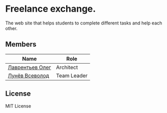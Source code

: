 # Freelance exchange.
The web site that helps students to complete different tasks and help each other.

## Members
| Name | Role |
|---|---|
| [Лаврентьев Олег](https://github.com/Larinenok) | Architect |
| [Лунёв Всеволод](https://github.com/skattetskiy) | Team Leader |

## License
MIT License
